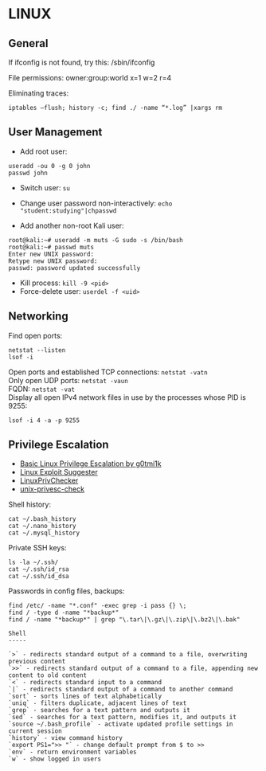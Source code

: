# LINUX

General
-------

If ifconfig is not found, try this: /sbin/ifconfig

File permissions: owner:group:world x=1 w=2 r=4

Eliminating traces:

`iptables –flush; history -c; find ./ -name “*.log” |xargs rm`


User Management
---------------

* Add root user:

```
useradd -ou 0 -g 0 john
passwd john
```
* Switch user: `su`

* Change user password non-interactively: `echo "student:studying"|chpasswd`

* Add another non-root Kali user:

```
root@kali:~# useradd -m muts -G sudo -s /bin/bash
root@kali:~# passwd muts
Enter new UNIX password:
Retype new UNIX password:
passwd: password updated successfully
```

* Kill process: `kill -9 <pid>`  
* Force-delete user: `userdel -f <uid>`  

Networking
----------

Find open ports:
```
netstat --listen
lsof -i
```
Open ports and established TCP connections: `netstat -vatn`  
Only open UDP ports: `netstat -vaun`  
FQDN: `netstat -vat`  
Display all open IPv4 network files in use by the processes whose PID is 9255:
```
lsof -i 4 -a -p 9255
```

Privilege Escalation
--------------------

* [Basic Linux Privilege Escalation by g0tmi1k](https://blog.g0tmi1k.com/2011/08/basic-linux-privilege-escalation/)
* [Linux Exploit Suggester](https://github.com/PenturaLabs/Linux_Exploit_Suggester)
* [LinuxPrivChecker](http://www.securitysift.com/download/linuxprivchecker.py)
* [unix-privesc-check](http://pentestmonkey.net/tools/audit/unix-privesc-check)

Shell history:
```
cat ~/.bash_history
cat ~/.nano_history
cat ~/.mysql_history
```

Private SSH keys:
```
ls -la ~/.ssh/
cat ~/.ssh/id_rsa
cat ~/.ssh/id_dsa
```

Passwords in config files, backups:
```
find /etc/ -name "*.conf" -exec grep -i pass {} \;
find / -type d -name "*backup*"
find / -name "*backup*" | grep "\.tar\|\.gz\|\.zip\|\.bz2\|\.bak"

Shell
-----

`>` - redirects standard output of a command to a file, overwriting previous content  
`>>` - redirects standard output of a command to a file, appending new content to old content  
`<` - redirects standard input to a command  
`|` - redirects standard output of a command to another command  
`sort` - sorts lines of text alphabetically  
`uniq` - filters duplicate, adjacent lines of text  
`grep` - searches for a text pattern and outputs it  
`sed` - searches for a text pattern, modifies it, and outputs it  
`source ~/.bash_profile` - activate updated profile settings in current session  
`history` - view command history  
`export PS1=">> "` - change default prompt from $ to >>  
`env` - return environment variables  
`w` - show logged in users
